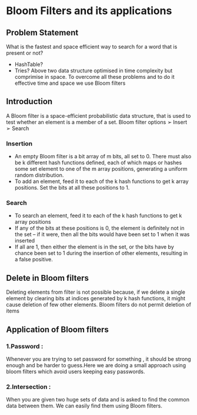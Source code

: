 # Bloom Filters and its applications
## Problem Statement
What is the fastest and space efficient way
to search for a word that is present or not?

* HashTable?
* Tries?
Above two data structure optimised in time complexity but comprimise in space.
To overcome all these problems and to do it effective time and space we use Bloom filters

## Introduction 
A Bloom filter is a space-efficient probabilistic data
structure, that is used to test whether an element
is a member of a set.
Bloom filter options
➢ Insert
➢ Search

### Insertion
* An empty Bloom filter is a bit array of m bits, all set to 0. There
must also be k different hash functions defined, each of which
maps or hashes some set element to one of the m array
positions, generating a uniform random distribution.
* To add an element, feed it to each of the k hash functions to get
k array positions. Set the bits at all these positions to 1.

### Search
* To search an element, feed it to each of the k hash functions to get k
array positions
* If any of the bits at these positions is 0, the element is definitely not in
the set – if it were, then all the bits would have been set to 1 when it
was inserted
* If all are 1, then either the element is in the set, or the bits have by
chance been set to 1 during the insertion of other elements, resulting
in a false positive.
## Delete in Bloom filters
Deleting elements from filter is not possible because, if
we delete a single element by clearing bits at indices
generated by k hash functions, it might cause deletion
of few other elements.
Bloom filters do not permit deletion of items

## Application of Bloom filters
### 1.Password :
Whenever you are trying to set password for something , it should be strong
enough and be harder to guess.Here we are doing a small approach using
bloom filters which avoid users keeping easy passwords.
### 2.Intersection :
When you are given two huge sets of data and is asked to find the common
data between them. We can easily find them using Bloom filters.
